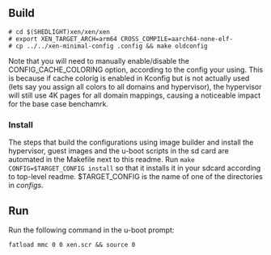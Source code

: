 ## Build


```
# cd $(SHEDLIGHT)xen/xen/xen
# export XEN_TARGET_ARCH=arm64 CROSS_COMPILE=aarch64-none-elf-
# cp ../../xen-minimal-config .config && make oldconfig
```

Note that you will need to manually enable/disable the CONFIG_CACHE_COLORING
option, according to the config your using. This is because if cache colorig
is enabled in Kconfig but is not actually used (lets say you assign all colors
to all domains and hypervisor), the hypervisor will still use 4K pages for all
domain mappings, causing a noticeable impact for the base case benchamrk.

### Install

The steps that build the configurations using image builder and install the hypervisor, guest
images and the u-boot scripts in the sd card are automated in the Makefile next to this readme.
Run `make CONFIG=$TARGET_CONFIG install` so that it installs it in your sdcard according to
top-level readme. $TARGET_CONFIG is the name of one of the directories in *configs*.

## Run

Run the following command in the u-boot prompt:

```
fatload mmc 0 0 xen.scr && source 0
```       



